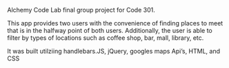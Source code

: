 Alchemy Code Lab final group project for Code 301.

This app provides two users with the convenience of finding places to meet that is in the halfway point of both users. Additionally, the user is able to filter by types of locations such as coffee shop, bar, mall, library, etc.

It was built utilziing handlebars.JS, jQuery, googles maps Api’s, HTML, and CSS


